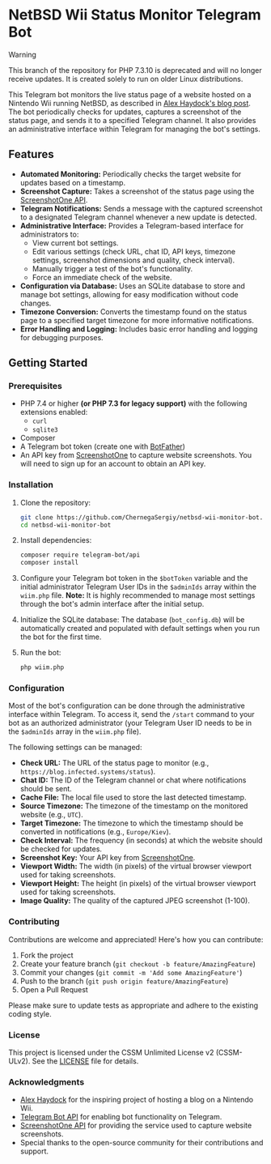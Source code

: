 # NetBSD Wii Status Monitor Telegram Bot

> [!WARNING]
> This branch of the repository for PHP 7.3.10 is deprecated and will no longer receive updates. It is created solely to run on older Linux distributions.

This Telegram bot monitors the live status page of a website hosted on a Nintendo Wii running NetBSD, as described in [Alex Haydock's blog post](https://blog.infected.systems/posts/2025-04-21-this-blog-is-hosted-on-a-nintendo-wii). The bot periodically checks for updates, captures a screenshot of the status page, and sends it to a specified Telegram channel. It also provides an administrative interface within Telegram for managing the bot's settings.

## Features

- **Automated Monitoring:** Periodically checks the target website for updates based on a timestamp.
- **Screenshot Capture:** Takes a screenshot of the status page using the [ScreenshotOne API](https://screenshotone.com/).
- **Telegram Notifications:** Sends a message with the captured screenshot to a designated Telegram channel whenever a new update is detected.
- **Administrative Interface:** Provides a Telegram-based interface for administrators to:
  - View current bot settings.
  - Edit various settings (check URL, chat ID, API keys, timezone settings, screenshot dimensions and quality, check interval).
  - Manually trigger a test of the bot's functionality.
  - Force an immediate check of the website.
- **Configuration via Database:** Uses an SQLite database to store and manage bot settings, allowing for easy modification without code changes.
- **Timezone Conversion:** Converts the timestamp found on the status page to a specified target timezone for more informative notifications.
- **Error Handling and Logging:** Includes basic error handling and logging for debugging purposes.

## Getting Started

### Prerequisites

- PHP 7.4 or higher **(or PHP 7.3 for legacy support)** with the following extensions enabled:
  - `curl`
  - `sqlite3`
- Composer
- A Telegram bot token (create one with [BotFather](https://t.me/BotFather))
- An API key from [ScreenshotOne](https://screenshotone.com/) to capture website screenshots. You will need to sign up for an account to obtain an API key.

### Installation

1. Clone the repository:
   ```bash
   git clone https://github.com/ChernegaSergiy/netbsd-wii-monitor-bot.git
   cd netbsd-wii-monitor-bot
   ```

2. Install dependencies:
   ```bash
   composer require telegram-bot/api
   composer install
   ```

3. Configure your Telegram bot token in the `$botToken` variable and the initial administrator Telegram User IDs in the `$adminIds` array within the `wiim.php` file. **Note:** It is highly recommended to manage most settings through the bot's admin interface after the initial setup.

4. Initialize the SQLite database: The database (`bot_config.db`) will be automatically created and populated with default settings when you run the bot for the first time.

5. Run the bot:
   ```bash
   php wiim.php
   ```

### Configuration

Most of the bot's configuration can be done through the administrative interface within Telegram. To access it, send the `/start` command to your bot as an authorized administrator (your Telegram User ID needs to be in the `$adminIds` array in the `wiim.php` file).

The following settings can be managed:

- **Check URL:** The URL of the status page to monitor (e.g., `https://blog.infected.systems/status`).
- **Chat ID:** The ID of the Telegram channel or chat where notifications should be sent.
- **Cache File:** The local file used to store the last detected timestamp.
- **Source Timezone:** The timezone of the timestamp on the monitored website (e.g., `UTC`).
- **Target Timezone:** The timezone to which the timestamp should be converted in notifications (e.g., `Europe/Kiev`).
- **Check Interval:** The frequency (in seconds) at which the website should be checked for updates.
- **Screenshot Key:** Your API key from [ScreenshotOne](https://screenshotone.com/).
- **Viewport Width:** The width (in pixels) of the virtual browser viewport used for taking screenshots.
- **Viewport Height:** The height (in pixels) of the virtual browser viewport used for taking screenshots.
- **Image Quality:** The quality of the captured JPEG screenshot (1-100).

### Contributing

Contributions are welcome and appreciated! Here's how you can contribute:

1. Fork the project
2. Create your feature branch (`git checkout -b feature/AmazingFeature`)
3. Commit your changes (`git commit -m 'Add some AmazingFeature'`)
4. Push to the branch (`git push origin feature/AmazingFeature`)
5. Open a Pull Request

Please make sure to update tests as appropriate and adhere to the existing coding style.

### License

This project is licensed under the CSSM Unlimited License v2 (CSSM-ULv2). See the [LICENSE](LICENSE) file for details.

### Acknowledgments

- [Alex Haydock](https://github.com/alexhaydock) for the inspiring project of hosting a blog on a Nintendo Wii.
- [Telegram Bot API](https://core.telegram.org/bots/api) for enabling bot functionality on Telegram.
- [ScreenshotOne API](https://screenshotone.com/) for providing the service used to capture website screenshots.
- Special thanks to the open-source community for their contributions and support.
